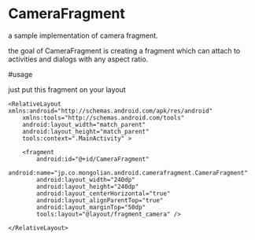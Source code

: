 CameraFragment
==============

a sample implementation of camera fragment.

the goal of CameraFragment is creating a fragment which can attach to activities and dialogs with any aspect ratio.

#usage

just put this fragment on your layout


```
<RelativeLayout xmlns:android="http://schemas.android.com/apk/res/android"
    xmlns:tools="http://schemas.android.com/tools"
    android:layout_width="match_parent"
    android:layout_height="match_parent"
    tools:context=".MainActivity" >

    <fragment
        android:id="@+id/CameraFragment"
        android:name="jp.co.mongolian.android.camerafragment.CameraFragment"
        android:layout_width="240dp"
        android:layout_height="240dp"
        android:layout_centerHorizontal="true"
        android:layout_alignParentTop="true"
        android:layout_marginTop="50dp"
        tools:layout="@layout/fragment_camera" />

</RelativeLayout>

```
